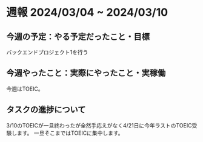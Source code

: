# 週報 2024/03/04 ~ 2024/03/10
## 今週の予定：やる予定だったこと・目標

バックエンドプロジェクト1を行う

## 今週やったこと：実際にやったこと・実稼働

今週はTOEIC。

## タスクの進捗について

3/10のTOEICが一旦終わったが全然手応えがなく4/21日に今年ラストのTOEIC受験します。
一旦そこまではTOEICに集中します。

